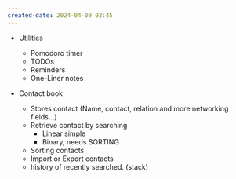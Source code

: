 ```yaml
---
created-date: 2024-04-09 02:45
---
```


- Utilities
	- Pomodoro timer
	- TODOs
	- Reminders
	- One-Liner notes

- Contact book
	- Stores contact (Name, contact, relation and more networking fields...)
	- Retrieve contact by searching
		- Linear simple
		- Binary, needs SORTING
	-  Sorting contacts
	- Import or Export contacts
	- history of recently searched. (stack)